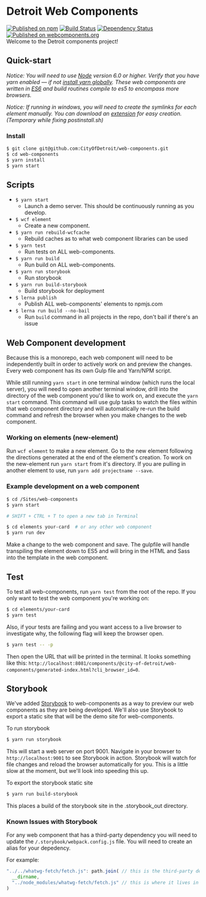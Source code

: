 # Detroit Web Components
[![Published on npm](https://img.shields.io/npm/v/city-of-detroit/web-components.svg?style=flat)](https://www.npmjs.com/package/city-of-detroit/web-components)
[![Build Status](https://travis-ci.org/CityOfDetroit/web-components.svg?branch=master)](https://travis-ci.org/CityOfDetroit/web-components)
[![Dependency Status](https://img.shields.io/david/CityOfDetroit/web-components.svg?style=flat)](https://david-dm.org/CityOfDetroit/web-components)
[![Published on webcomponents.org](https://img.shields.io/badge/webcomponents.org-published-blue.svg)](https://www.webcomponents.org/author/CityOfDetroit)
<br/>Welcome to the Detroit components project!
## Quick-start

*Notice: You will need to use [Node](https://nodejs.org/en/) version 6.0 or higher. Verify that you have yarn enabled — if not [install yarn globally](https://yarnpkg.com/lang/en/docs/install/). These web components are written in [ES6](http://es6-features.org/) and build routines compile to es5 to encompass more browsers.*

*Notice: If running in windows, you will need to create the symlinks for each element manually. You can download an [extension](http://schinagl.priv.at/nt/hardlinkshellext/linkshellextension.html) for easy creation. (Temporary while fixing postinstall.sh)*

### Install

```bash
$ git clone git@github.com:CityOfDetroit/web-components.git
$ cd web-components
$ yarn install
$ yarn start
```

## Scripts

- `$ yarn start`
    - Launch a demo server. This should be continuously running as you develop.
- `$ wcf element`
    -  Create a new component.
- `$ yarn run rebuild-wcfcache`
    - Rebuild caches as to what web component libraries can be used
- `$ yarn test`
    -  Run tests on ALL web-components.
- `$ yarn run build`
    -  Run build on ALL web-components.
- `$ yarn run storybook`
    - Run storybook
- `$ yarn run build-storybook`
    - Build storybook for deployment
- `$ lerna publish`
    - Publish ALL web-components' elements to npmjs.com
- `$ lerna run build --no-bail`
    - Run `build` command in all projects in the repo, don't bail if there's an issue

## Web Component development

Because this is a monorepo, each web component will need to be independently built in order to actively work on and preview the changes. Every web component has its own Gulp file and Yarn/NPM script.

While still running `yarn start` in one terminal window (which runs the local server), you will need to open another terminal window, drill into the directory of the web component you'd like to work on, and execute the `yarn start` command. This command will use gulp tasks to watch the files within that web component directory and will automatically re-run the build command and refresh the browser when you make changes to the web component.

### Working on elements (new-element)
Run `wcf element` to make a new element. Go to the new element following the directions generated at the end of the element's creation. To work on the new-element run `yarn start` from it's directory. If you are pulling in another element to use, run `yarn add projectname --save`.

### Example development on a web component

```bash
$ cd /Sites/web-components
$ yarn start

# SHIFT + CTRL + T to open a new tab in Terminal

$ cd elements your-card  # or any other web component
$ yarn run dev
```

Make a change to the web component and save. The gulpfile will handle transpiling the element down to ES5 and will bring in the HTML and Sass into the template in the web component.

## Test

To test all web-components, run `yarn test` from the root of the repo. If you only want to test the web component you're working on:

```bash
$ cd elements/your-card
$ yarn test
```

Also, if your tests are failing and you want access to a live browser to investigate why, the following flag will keep the browser open.

```bash
$ yarn test -- -p
```

Then open the URL that will be printed in the terminal. It looks something like this: `http://localhost:8081/components/@city-of-detroit/web-components/generated-index.html?cli_browser_id=0`.

## Storybook

We've added [Storybook](https://storybook.js.org/) to web-components as a way to preview our web components as they are being developed. We'll also use Storybook to export a static site that will be the demo site for web-components.

To run storybook

```bash
$ yarn run storybook
```

This will start a web server on port 9001. Navigate in your browser to `http://localhost:9001` to see Storybook in action. Storybook will watch for file changes and reload the browser automatically for you. This is a little slow at the moment, but we'll look into speeding this up.

To export the storybook static site

```bash
$ yarn run build-storybook
```

This places a build of the storybook site in the .storybook_out directory.

### Known Issues with Storybook

For any web component that has a third-party dependency you will need to update the `/.storybook/webpack.config.js` file. You will need to create an alias for your depedency.

For example:

```js
"../../whatwg-fetch/fetch.js": path.join( // this is the third-party dependency in the web-components
  __dirname,
  "../node_modules/whatwg-fetch/fetch.js" // this is where it lives in node_modules
)
```
